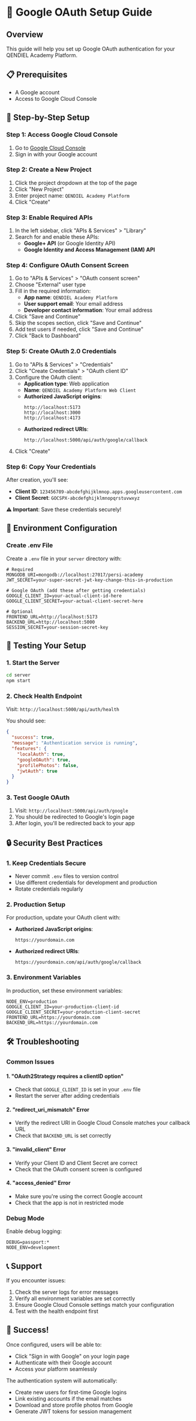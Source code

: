 # 🔐 Google OAuth Setup Guide

## Overview
This guide will help you set up Google OAuth authentication for your QENDIEL Academy Platform.

## 📋 Prerequisites
- A Google account
- Access to Google Cloud Console

## 🚀 Step-by-Step Setup

### Step 1: Access Google Cloud Console
1. Go to [Google Cloud Console](https://console.cloud.google.com/)
2. Sign in with your Google account

### Step 2: Create a New Project
1. Click the project dropdown at the top of the page
2. Click "New Project"
3. Enter project name: `QENDIEL Academy Platform`
4. Click "Create"

### Step 3: Enable Required APIs
1. In the left sidebar, click "APIs & Services" > "Library"
2. Search for and enable these APIs:
   - **Google+ API** (or Google Identity API)
   - **Google Identity and Access Management (IAM) API**

### Step 4: Configure OAuth Consent Screen
1. Go to "APIs & Services" > "OAuth consent screen"
2. Choose "External" user type
3. Fill in the required information:
   - **App name**: `QENDIEL Academy Platform`
   - **User support email**: Your email address
   - **Developer contact information**: Your email address
4. Click "Save and Continue"
5. Skip the scopes section, click "Save and Continue"
6. Add test users if needed, click "Save and Continue"
7. Click "Back to Dashboard"

### Step 5: Create OAuth 2.0 Credentials
1. Go to "APIs & Services" > "Credentials"
2. Click "Create Credentials" > "OAuth client ID"
3. Configure the OAuth client:
   - **Application type**: Web application
   - **Name**: `QENDIEL Academy Platform Web Client`
   - **Authorized JavaScript origins**:
     ```
     http://localhost:5173
     http://localhost:3000
     http://localhost:4173
     ```
   - **Authorized redirect URIs**:
     ```
     http://localhost:5000/api/auth/google/callback
     ```
4. Click "Create"

### Step 6: Copy Your Credentials
After creation, you'll see:
- **Client ID**: `123456789-abcdefghijklmnop.apps.googleusercontent.com`
- **Client Secret**: `GOCSPX-abcdefghijklmnopqrstuvwxyz`

**⚠️ Important**: Save these credentials securely!

## 🔧 Environment Configuration

### Create .env File
Create a `.env` file in your `server` directory with:

```env
# Required
MONGODB_URI=mongodb://localhost:27017/persi-academy
JWT_SECRET=your-super-secret-jwt-key-change-this-in-production

# Google OAuth (add these after getting credentials)
GOOGLE_CLIENT_ID=your-actual-client-id-here
GOOGLE_CLIENT_SECRET=your-actual-client-secret-here

# Optional
FRONTEND_URL=http://localhost:5173
BACKEND_URL=http://localhost:5000
SESSION_SECRET=your-session-secret-key
```

## 🧪 Testing Your Setup

### 1. Start the Server
```bash
cd server
npm start
```

### 2. Check Health Endpoint
Visit: `http://localhost:5000/api/auth/health`

You should see:
```json
{
  "success": true,
  "message": "Authentication service is running",
  "features": {
    "localAuth": true,
    "googleOAuth": true,
    "profilePhotos": false,
    "jwtAuth": true
  }
}
```

### 3. Test Google OAuth
1. Visit: `http://localhost:5000/api/auth/google`
2. You should be redirected to Google's login page
3. After login, you'll be redirected back to your app

## 🔒 Security Best Practices

### 1. Keep Credentials Secure
- Never commit `.env` files to version control
- Use different credentials for development and production
- Rotate credentials regularly

### 2. Production Setup
For production, update your OAuth client with:
- **Authorized JavaScript origins**:
  ```
  https://yourdomain.com
  ```
- **Authorized redirect URIs**:
  ```
  https://yourdomain.com/api/auth/google/callback
  ```

### 3. Environment Variables
In production, set these environment variables:
```env
NODE_ENV=production
GOOGLE_CLIENT_ID=your-production-client-id
GOOGLE_CLIENT_SECRET=your-production-client-secret
FRONTEND_URL=https://yourdomain.com
BACKEND_URL=https://yourdomain.com
```

## 🛠️ Troubleshooting

### Common Issues

#### 1. "OAuth2Strategy requires a clientID option"
- Check that `GOOGLE_CLIENT_ID` is set in your `.env` file
- Restart the server after adding credentials

#### 2. "redirect_uri_mismatch" Error
- Verify the redirect URI in Google Cloud Console matches your callback URL
- Check that `BACKEND_URL` is set correctly

#### 3. "invalid_client" Error
- Verify your Client ID and Client Secret are correct
- Check that the OAuth consent screen is configured

#### 4. "access_denied" Error
- Make sure you're using the correct Google account
- Check that the app is not in restricted mode

### Debug Mode
Enable debug logging:
```env
DEBUG=passport:*
NODE_ENV=development
```

## 📞 Support

If you encounter issues:
1. Check the server logs for error messages
2. Verify all environment variables are set correctly
3. Ensure Google Cloud Console settings match your configuration
4. Test with the health endpoint first

## 🎉 Success!

Once configured, users will be able to:
- Click "Sign in with Google" on your login page
- Authenticate with their Google account
- Access your platform seamlessly

The authentication system will automatically:
- Create new users for first-time Google logins
- Link existing accounts if the email matches
- Download and store profile photos from Google
- Generate JWT tokens for session management 